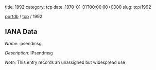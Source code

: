 title: 1992
category: tcp
date: 1970-01-01T00:00:00+0000
slug: tcp/1992

[portdb](/) / [tcp](/category/tcp.html) / 1992


## IANA Data

_Name:_ ipsendmsg

_Description:_ IPsendmsg

_Note:_ This entry records an unassigned but widespread use

